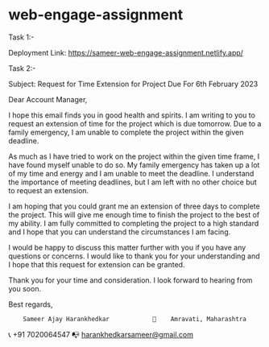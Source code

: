 # web-engage-assignment

Task 1:-

Deployment Link: https://sameer-web-engage-assignment.netlify.app/

Task 2:-

Subject: Request for Time Extension for Project Due For 6th February 2023

Dear Account Manager,

  I hope this email finds you in good health and spirits. 
I am writing to you to request an extension of time for the project which is due tomorrow. Due to a family emergency, 
I am unable to complete the project within the given deadline.

  As much as I have tried to work on the project within the given time frame, 
I have found myself unable to do so.
My family emergency has taken up a lot of my time and energy and I am unable to meet the deadline. 
I understand the importance of meeting deadlines, 
but I am left with no other choice but to request an extension.

  I am hoping that you could grant me an extension of three days to complete the project. 
This will give me enough time to finish the project to the best of my ability. 
I am fully committed to completing the project to a high standard and 
I hope that you can understand the circumstances I am facing.

  I would be happy to discuss this matter further with you if you have any questions or concerns. 
I would like to thank you for your understanding and I hope that this request for extension can be granted.

Thank you for your time and consideration. I look forward to hearing from you soon.

Best regards,

        Sameer Ajay Harankhedkar            📍    Amravati, Maharashtra
📞        +91 7020064547                   📭   harankhedkarsameer@gmail.com
